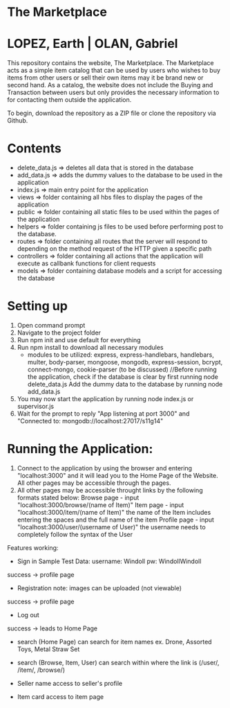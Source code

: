 # The Marketplace
# LOPEZ, Earth | OLAN, Gabriel

This repository contains the website, The Marketplace. The Marketplace acts as a simple item catalog that can be used by users who wishes to buy items from other users or sell their own items may it be brand new or second hand. As a catalog, the website does not include the Buying and Transaction between users but only provides the necessary information to for contacting them outside the application.

To begin, download the repository as a ZIP file or clone the repository via Github.

# Contents
- delete_data.js => deletes all data that is stored in the database
- add_data.js => adds the dummy values to the database to be used in the application
- index.js => main entry point for the application
- views => folder containing all hbs files to display the pages of the application
- public => folder containing all static files to be used within the pages of the application
- helpers => folder containing js files to be used before performing post to the database.
- routes => folder containing all routes that the server will respond to depending on the method request of the HTTP given a specific path
- controllers => folder containing all actions that the application will execute as callbank functions for client requests
- models => folder containing database models and a script for accessing the database

# Setting up
1. Open command prompt
2. Navigate to the project folder
3. Run npm init and use default for everything
4. Run npm install to download all necessary modules
   * modules to be utilized: express, express-handlebars, handlebars, multer, body-parser, mongoose, mongodb, express-session, bcrypt, connect-mongo, cookie-parser
(to be discussed)
//Before running the application, check if the database is clear by first running node delete_data.js
   Add the dummy data to the database by running node add_data.js
5. You may now start the application by running node index.js or supervisor.js
6. Wait for the prompt to reply "App listening at port 3000" and "Connected to: mongodb://localhost:27017/s11g14"

# Running the Application:
1. Connect to the application by using the browser and entering "localhost:3000" and it will lead you to the Home Page of the Website. All other pages may be accessible through the pages.
2. All other pages may be accessible throught links by the following formats stated below:
   Browse page - input "localhost:3000/browse/(name of Item)"
   Item page - input "localhost:3000/item/(name of Item)" the name of the Item includes entering the spaces and the full name of the item
   Profile page - input "localhost:3000/user/(username of User)" the username needs to completely follow the syntax of the User
   
 Features working:
 - Sign in
  Sample Test Data:
  username: Windoll
  pw: WindollWindoll
  
  success -> profile page
  
 - Registration
  note: images can be uploaded (not viewable)
 
 success -> profile page
 
 - Log out
 
 success -> leads to Home Page
 
 - search (Home Page)
 can search for item names
 ex. Drone, Assorted Toys, Metal Straw Set
 
 - search (Browse, Item, User)
 can search within where the link is (/user/, /item/, /browse/)
 
 - Seller name
 access to seller's profile
 
 - Item card
 access to item page
 
 
